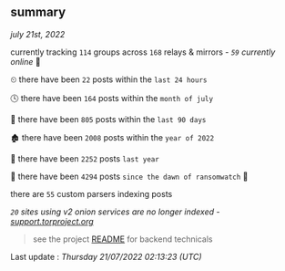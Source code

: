 
## summary
_july 21st, 2022_

currently tracking `114` groups across `168` relays & mirrors - _`59` currently online_ 📡

⏲ there have been `22` posts within the `last 24 hours`

🕓 there have been `164` posts within the `month of july`

📅 there have been `805` posts within the `last 90 days`

🏚 there have been `2008` posts within the `year of 2022`

🚀 there have been `2252` posts `last year`

🦕 there have been `4294` posts `since the dawn of ransomwatch` 🐣

there are `55` custom parsers indexing posts

_`20` sites using v2 onion services are no longer indexed - [support.torproject.org](https://support.torproject.org/onionservices/v2-deprecation/)_

> see the project [README](https://github.com/jmousqueton/ransomwatch#readme) for backend technicals



Last update : _Thursday 21/07/2022 02:13:23 (UTC)_

